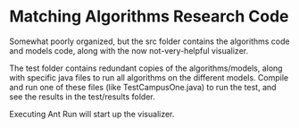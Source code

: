 Matching Algorithms Research Code
=================

Somewhat poorly organized, but the src folder contains the algorithms code and models code, along with the now not-very-helpful visualizer.

The test folder contains redundant copies of the algorithms/models, along with specific java files to run all algorithms on the different models.  Compile and run one of these files (like TestCampusOne.java) to run the test, and see the results in the test/results folder.

Executing Ant Run will start up the visualizer.  

